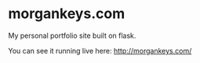 morgankeys.com
================

My personal portfolio site built on flask.

You can see it running live here: http://morgankeys.com/
